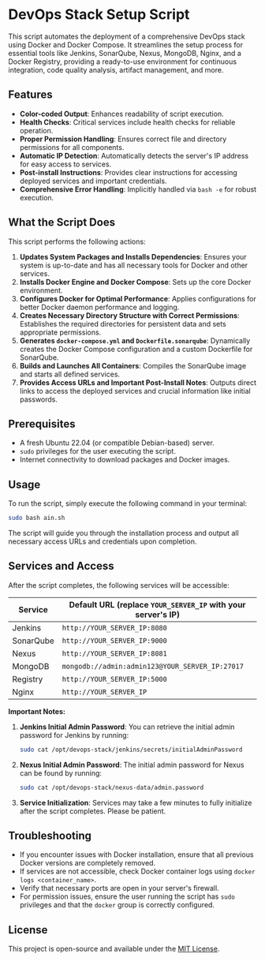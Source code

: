 # DevOps Stack Setup Script

This script automates the deployment of a comprehensive DevOps stack using Docker and Docker Compose. It streamlines the setup process for essential tools like Jenkins, SonarQube, Nexus, MongoDB, Nginx, and a Docker Registry, providing a ready-to-use environment for continuous integration, code quality analysis, artifact management, and more.




## Features

- **Color-coded Output**: Enhances readability of script execution.
- **Health Checks**: Critical services include health checks for reliable operation.
- **Proper Permission Handling**: Ensures correct file and directory permissions for all components.
- **Automatic IP Detection**: Automatically detects the server's IP address for easy access to services.
- **Post-install Instructions**: Provides clear instructions for accessing deployed services and important credentials.
- **Comprehensive Error Handling**: Implicitly handled via `bash -e` for robust execution.




## What the Script Does

This script performs the following actions:

1.  **Updates System Packages and Installs Dependencies**: Ensures your system is up-to-date and has all necessary tools for Docker and other services.
2.  **Installs Docker Engine and Docker Compose**: Sets up the core Docker environment.
3.  **Configures Docker for Optimal Performance**: Applies configurations for better Docker daemon performance and logging.
4.  **Creates Necessary Directory Structure with Correct Permissions**: Establishes the required directories for persistent data and sets appropriate permissions.
5.  **Generates `docker-compose.yml` and `Dockerfile.sonarqube`**: Dynamically creates the Docker Compose configuration and a custom Dockerfile for SonarQube.
6.  **Builds and Launches All Containers**: Compiles the SonarQube image and starts all defined services.
7.  **Provides Access URLs and Important Post-Install Notes**: Outputs direct links to access the deployed services and crucial information like initial passwords.




## Prerequisites

- A fresh Ubuntu 22.04 (or compatible Debian-based) server.
- `sudo` privileges for the user executing the script.
- Internet connectivity to download packages and Docker images.




## Usage

To run the script, simply execute the following command in your terminal:

```bash
sudo bash ain.sh
```

The script will guide you through the installation process and output all necessary access URLs and credentials upon completion.




## Services and Access

After the script completes, the following services will be accessible:

| Service   | Default URL (replace `YOUR_SERVER_IP` with your server's IP) |
|-----------|-----------------------------------------------------------------|
| Jenkins   | `http://YOUR_SERVER_IP:8080`                                    |
| SonarQube | `http://YOUR_SERVER_IP:9000`                                    |
| Nexus     | `http://YOUR_SERVER_IP:8081`                                    |
| MongoDB   | `mongodb://admin:admin123@YOUR_SERVER_IP:27017`                 |
| Registry  | `http://YOUR_SERVER_IP:5000`                                    |
| Nginx     | `http://YOUR_SERVER_IP`                                         |

**Important Notes:**

1.  **Jenkins Initial Admin Password**: You can retrieve the initial admin password for Jenkins by running:
    ```bash
    sudo cat /opt/devops-stack/jenkins/secrets/initialAdminPassword
    ```
2.  **Nexus Initial Admin Password**: The initial admin password for Nexus can be found by running:
    ```bash
    sudo cat /opt/devops-stack/nexus-data/admin.password
    ```
3.  **Service Initialization**: Services may take a few minutes to fully initialize after the script completes. Please be patient.




## Troubleshooting

- If you encounter issues with Docker installation, ensure that all previous Docker versions are completely removed.
- If services are not accessible, check Docker container logs using `docker logs <container_name>`.
- Verify that necessary ports are open in your server's firewall.
- For permission issues, ensure the user running the script has `sudo` privileges and that the `docker` group is correctly configured.




## License

This project is open-source and available under the [MIT License](LICENSE).
